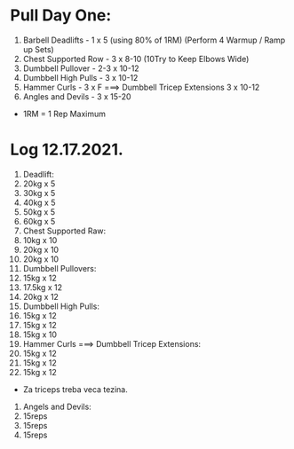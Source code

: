 # Pull Day One:
1. Barbell Deadlifts - 1 x 5 (using 80% of 1RM) (Perform 4 Warmup / Ramp up Sets)
1. Chest Supported Row - 3 x 8-10 (10Try to Keep Elbows Wide)
1. Dumbbell Pullover - 2-3 x 10-12 
1. Dumbbell High Pulls - 3 x 10-12
1. Hammer Curls - 3 x F ===> Dumbbell Tricep Extensions 3 x 10-12
1. Angles and Devils - 3 x 15-20

* 1RM = 1 Rep Maximum

# Log 12.17.2021.
1. Deadlift:
  1. 20kg x 5
  1. 30kg x 5
  1. 40kg x 5
  1. 50kg x 5
  1. 60kg x 5
1. Chest Supported Raw: 
  1. 10kg x 10
  1. 20kg x 10
  1. 20kg x 10
1. Dumbbell Pullovers:
  1. 15kg x 12
  1. 17.5kg x 12
  1. 20kg x 12
1. Dumbbell High Pulls:
  1. 15kg x 12
  1. 15kg x 12
  1. 15kg x 10
1. Hammer Curls ===> Dumbbell Tricep Extensions:
  1. 15kg x 12
  1. 15kg x 12
  1. 15kg x 12
* Za triceps treba veca tezina.
1. Angels and Devils:
  1. 15reps
  1. 15reps
  1. 15reps
